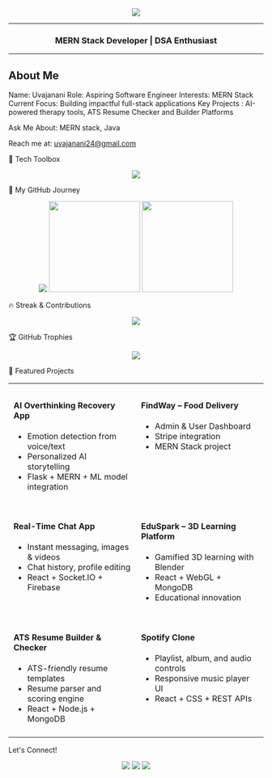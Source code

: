 <!-- Banner or Hero Image (optional - replace with your own if desired) -->
<p align="center">
  <img src="https://readme-typing-svg.herokuapp.com?font=Fira+Code&weight=600&size=24&pause=1000&color=00FFFF&center=true&vCenter=true&width=435&lines=Hi+%F0%9F%91%8B%2C+I'm+Uvajanani;Software+Engineer+%7C+MERN;Welcome+to+my+GitHub+profile!"> 
</p>


---

<h3 align="center"> MERN Stack Developer | DSA Enthusiast</h3>

---

## About Me
Name:             Uvajanani
Role:             Aspiring Software Engineer
Interests:        MERN Stack 
Current Focus:    Building impactful full-stack applications
Key Projects : AI-powered therapy tools, ATS Resume Checker and Builder Platforms

Ask Me About: MERN stack, Java

Reach me at: uvajanani24@gmail.com


🔧 Tech Toolbox
<p align="center"> <img src="https://skillicons.dev/icons?i=java,python,react,nodejs,express,mongodb,mysql,flask,html,css,javascript,tailwind,docker,aws,git,github,vscode" /> </p>
🚀 My GitHub Journey
<p align="center"> <img src="https://github-profile-summary-cards.vercel.app/api/cards/profile-details?username=uvajanani&theme=tokyonight" /> <img src="https://github-readme-stats.vercel.app/api?username=uvajanani&show_icons=true&theme=tokyonight" height="180em"/> <img src="https://github-readme-stats.vercel.app/api/top-langs/?username=uvajanani&layout=compact&theme=tokyonight" height="180em"/> </p>
🔥 Streak & Contributions
<p align="center"> <img src="https://streak-stats.demolab.com?user=uvajanani&theme=tokyonight&hide_border=true&border_radius=5" /> </p>
🏆 GitHub Trophies
<p align="center"> <img src="https://github-profile-trophy.vercel.app/?username=uvajanani&theme=onedark&no-frame=true&row=1&column=7" /> </p>
🌟 Featured Projects
<table width="100%" cellspacing="0" cellpadding="0" style="table-layout: fixed;">
  <tr>
    <td width="50%" style="vertical-align: top; padding: 10px;">
      <h4>AI Overthinking Recovery App</h4>
      <ul>
        <li>Emotion detection from voice/text</li>
        <li>Personalized AI storytelling</li>
        <li>Flask + MERN + ML model integration</li>
      </ul>
    </td>
    <td width="50%" style="vertical-align: top; padding: 10px;">
      <h4>FindWay – Food Delivery</h4>
      <ul>
        <li>Admin & User Dashboard</li>
        <li>Stripe integration</li>
        <li>MERN Stack project</li>
      </ul>
    </td>
  </tr>
  <tr>
    <td width="50%" style="vertical-align: top; padding: 10px;">
      <h4>Real-Time Chat App</h4>
      <ul>
        <li>Instant messaging, images & videos</li>
        <li>Chat history, profile editing</li>
        <li>React + Socket.IO + Firebase</li>
      </ul>
    </td>
    <td width="50%" style="vertical-align: top; padding: 10px;">
      <h4>EduSpark – 3D Learning Platform</h4>
      <ul>
        <li>Gamified 3D learning with Blender</li>
        <li>React + WebGL + MongoDB</li>
        <li>Educational innovation</li>
      </ul>
    </td>
  </tr>
  <tr>
    <td width="50%" style="vertical-align: top; padding: 10px;">
      <h4>ATS Resume Builder & Checker</h4>
      <ul>
        <li>ATS-friendly resume templates</li>
        <li>Resume parser and scoring engine</li>
        <li>React + Node.js + MongoDB</li>
      </ul>
    </td>
    <td width="50%" style="vertical-align: top; padding: 10px;">
      <h4>Spotify Clone</h4>
      <ul>
        <li>Playlist, album, and audio controls</li>
        <li>Responsive music player UI</li>
        <li>React + CSS + REST APIs</li>
      </ul>
    </td>
  </tr>
</table>


Let's Connect!
<p align="center"> <a href="mailto:uvajanani24@gmail.com"><img src="https://img.shields.io/badge/-Email-D14836?style=flat-square&logo=gmail&logoColor=white"/></a> <a href="https://www.linkedin.com/in/uvajanani/"><img src="https://img.shields.io/badge/-LinkedIn-0077B5?style=flat-square&logo=Linkedin&logoColor=white"/></a> <a href="https://uvajanani.github.io/Uva-Portfolio/"><img src="https://img.shields.io/badge/-Portfolio-24292e?style=flat-square&logo=github&logoColor=white"/></a> </p>



